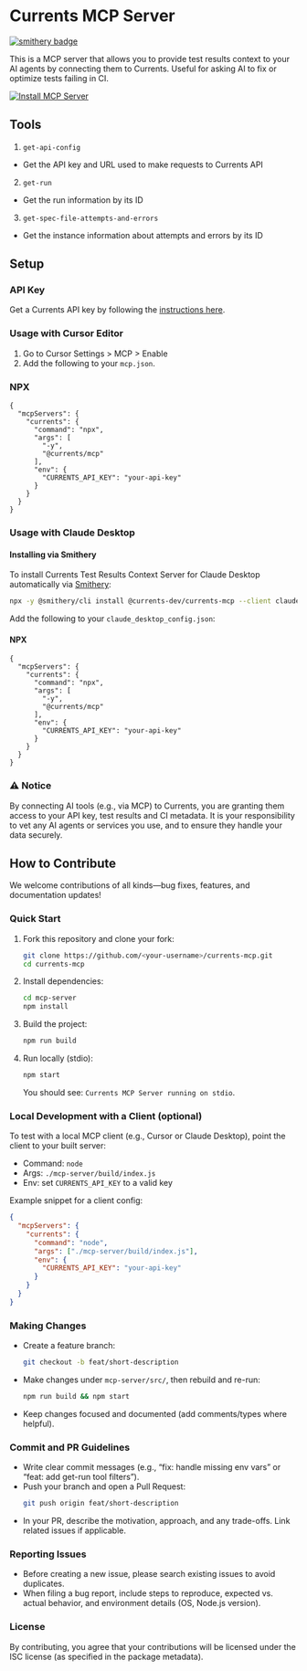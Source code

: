 # Currents MCP Server
[![smithery badge](https://smithery.ai/badge/@currents-dev/currents-mcp)](https://smithery.ai/server/@currents-dev/currents-mcp)

This is a MCP server that allows you to provide test results context to your AI agents by connecting them to Currents. Useful for asking AI to fix or optimize tests failing in CI.


[![Install MCP Server](https://cursor.com/deeplink/mcp-install-dark.svg)](https://cursor.com/install-mcp?name=currents&config=eyJuYW1lIjoiQ3VycmVudHMiLCJkZXNjcmlwdGlvbiI6IkN1cnJlbnRzIE1DUCBzZXJ2ZXIiLCJjb21tYW5kIjoibnB4IC15IEBjdXJyZW50cy9tY3BAMS4wLjIiLCJlbnYiOnsiQ1VSUkVOVFNfQVBJX0tFWSI6InlvdXItY3VycmVudHMtYXBpLWtleSJ9fQ%3D%3D)

## Tools

1. `get-api-config`

- Get the API key and URL used to make requests to Currents API

2. `get-run`

- Get the run information by its ID

3. `get-spec-file-attempts-and-errors`

- Get the instance information about attempts and errors by its ID 

## Setup

### API Key

Get a Currents API key by following the [instructions here](https://docs.currents.dev/resources/api/api-keys).

### Usage with Cursor Editor

1. Go to Cursor Settings > MCP > Enable
2. Add the following to your `mcp.json`.

### NPX
```
{
  "mcpServers": {
    "currents": {
      "command": "npx",
      "args": [
        "-y",
        "@currents/mcp"
      ],
      "env": {
        "CURRENTS_API_KEY": "your-api-key"
      }
    }
  }
}
```

### Usage with Claude Desktop

#### Installing via Smithery

To install Currents Test Results Context Server for Claude Desktop automatically via [Smithery](https://smithery.ai/server/@currents-dev/currents-mcp):

```bash
npx -y @smithery/cli install @currents-dev/currents-mcp --client claude
```

Add the following to your `claude_desktop_config.json`:

#### NPX
```
{
  "mcpServers": {
    "currents": {
      "command": "npx",
      "args": [
        "-y",
        "@currents/mcp"
      ],
      "env": {
        "CURRENTS_API_KEY": "your-api-key"
      }
    }
  }
}
```


### ⚠️ Notice
By connecting AI tools (e.g., via MCP) to Currents, you are granting them access to your API key, test results and CI metadata. It is your responsibility to vet any AI agents or services you use, and to ensure they handle your data securely.


## How to Contribute

We welcome contributions of all kinds—bug fixes, features, and documentation updates!

### Quick Start

1. Fork this repository and clone your fork:
   ```bash
   git clone https://github.com/<your-username>/currents-mcp.git
   cd currents-mcp
   ```
2. Install dependencies:
   ```bash
   cd mcp-server
   npm install
   ```
3. Build the project:
   ```bash
   npm run build
   ```
4. Run locally (stdio):
   ```bash
   npm start
   ```
   You should see: `Currents MCP Server running on stdio`.

### Local Development with a Client (optional)

To test with a local MCP client (e.g., Cursor or Claude Desktop), point the client to your built server:

- Command: `node`
- Args: `./mcp-server/build/index.js`
- Env: set `CURRENTS_API_KEY` to a valid key

Example snippet for a client config:
```json
{
  "mcpServers": {
    "currents": {
      "command": "node",
      "args": ["./mcp-server/build/index.js"],
      "env": {
        "CURRENTS_API_KEY": "your-api-key"
      }
    }
  }
}
```

### Making Changes

- Create a feature branch:
  ```bash
  git checkout -b feat/short-description
  ```
- Make changes under `mcp-server/src/`, then rebuild and re-run:
  ```bash
  npm run build && npm start
  ```
- Keep changes focused and documented (add comments/types where helpful).

### Commit and PR Guidelines

- Write clear commit messages (e.g., “fix: handle missing env vars” or “feat: add get-run tool filters”).
- Push your branch and open a Pull Request:
  ```bash
  git push origin feat/short-description
  ```
- In your PR, describe the motivation, approach, and any trade-offs. Link related issues if applicable.

### Reporting Issues

- Before creating a new issue, please search existing issues to avoid duplicates.
- When filing a bug report, include steps to reproduce, expected vs. actual behavior, and environment details (OS, Node.js version).

### License

By contributing, you agree that your contributions will be licensed under the ISC license (as specified in the package metadata).
